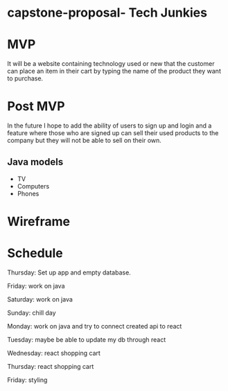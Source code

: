 # capstone-proposal- Tech Junkies

# MVP

It will be a website containing technology used or new that the customer can place an item in their cart by typing the name of the product they want to purchase.

# Post MVP

In the future I hope to add the ability of users to sign up and login and a feature where those who are signed up can sell their used products to the company but they will not be able to sell on their own.

## Java models

- TV
- Computers
- Phones

# Wireframe


# Schedule

Thursday: Set up app and empty database.

Friday: work on java 

Saturday: work on java 

Sunday: chill day

Monday: work on java and try to connect created api to react

Tuesday: maybe be able to update my db through react

Wednesday: react shopping cart 

Thursday: react shopping cart 

Friday: styling